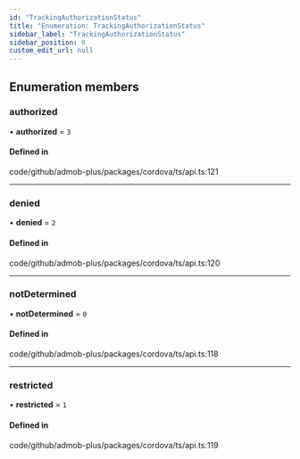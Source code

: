 ```yaml
---
id: "TrackingAuthorizationStatus"
title: "Enumeration: TrackingAuthorizationStatus"
sidebar_label: "TrackingAuthorizationStatus"
sidebar_position: 0
custom_edit_url: null
---
```


## Enumeration members

### authorized

• **authorized** = `3`

#### Defined in

code/github/admob-plus/packages/cordova/ts/api.ts:121

___

### denied

• **denied** = `2`

#### Defined in

code/github/admob-plus/packages/cordova/ts/api.ts:120

___

### notDetermined

• **notDetermined** = `0`

#### Defined in

code/github/admob-plus/packages/cordova/ts/api.ts:118

___

### restricted

• **restricted** = `1`

#### Defined in

code/github/admob-plus/packages/cordova/ts/api.ts:119
